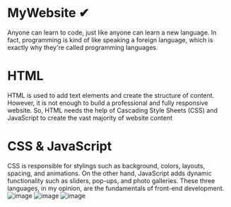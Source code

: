 # MyWebsite ✔

Anyone can learn to code, just like anyone can learn a new language. In fact, programming is kind of like speaking a foreign language, which is exactly why they're called programming languages.

# HTML

HTML is used to add text elements and create the structure of content. However, it is not enough to build a professional and fully responsive website. So, HTML needs the help of Cascading Style Sheets (CSS) and JavaScript to create the vast majority of website content

# CSS & JavaScript

CSS is responsible for stylings such as background, colors, layouts, spacing, and animations. On the other hand, JavaScript adds dynamic functionality such as sliders, pop-ups, and photo galleries. These three languages, in my opinion, are the fundamentals of front-end development.
![image](https://user-images.githubusercontent.com/87490580/208290376-0bf0dc4c-6a62-4b18-8121-4351b4b92526.png)
![image](https://user-images.githubusercontent.com/87490580/208290386-699ffafe-00b2-4973-a42b-f73b185d5695.png)
![image](https://user-images.githubusercontent.com/87490580/208290395-5300eda9-bd00-4667-a238-13f85e0e6d7c.png)
